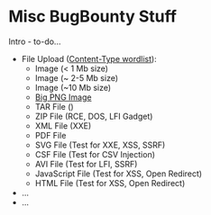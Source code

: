 # Misc BugBounty Stuff

Intro - to-do...

- File Upload ([Content-Type wordlist](https://github.com/danielmiessler/SecLists/blob/master/Discovery/Web-Content/web-all-content-types.txt)):
  - Image (< 1 Mb size) 
  - Image (~ 2-5 Mb size)
  - Image (~10 Mb size)
  - [Big PNG Image](https://github.com/korczis/big-png)
  - TAR File ()
  - ZIP File (RCE, DOS, LFI Gadget)
  - XML File (XXE)
  - PDF File
  - SVG File (Test for XXE, XSS, SSRF)
  - CSF File (Test for CSV Injection)
  - AVI File (Test for LFI, SSRF)
  - JavaScript File (Test for XSS, Open Redirect)
  - HTML File (Test for XSS, Open Redirect)
- ...
- ...
